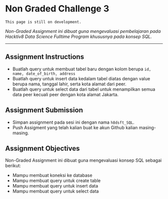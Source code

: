 # Non Graded Challenge 3

```{attention}
This page is still on development.
```

_Non-Graded Assignment ini dibuat guna mengevaluasi pembelajaran pada Hacktiv8 Data Science Fulltime Program khususnya pada konsep SQL._

---

## Assignment Instructions

- Buatlah query untuk membuat tabel baru dengan kolom berupa `id, name, date_of_birth, address`
- Buatlah query untuk insert data kedalam tabel diatas dengan value berupa nama, tanggal lahir, serta kota alamat dari peer.
- Buatlah query untuk select data dari tabel untuk menampilkan semua data peer kecuali peer dengan kota alamat Jakarta.

## Assignment Submission

- Simpan assignment pada sesi ini dengan nama `h8dsft_SQL`.
- Push Assigment yang telah kalian buat ke akun Github kalian masing-masing.

## Assignment Objectives

Non-Graded Assignment ini dibuat guna mengevaluasi konsep SQL sebagai berikut:

- Mampu membuat koneksi ke database
- Mampu membuat query untuk create table
- Mampu membuat query untuk insert data
- Mampu membuat query untuk select data
